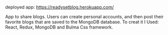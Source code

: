 deployed app:    https://readysetblog.herokuapp.com/


App to share blogs. Users can create personal accounts, and then post
their favorite blogs that are saved to the MongoDB database.
To creat it I Used: React, Redux, MongoDB and Bulma Css framework.

